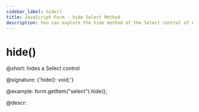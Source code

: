 ```yaml
---
sidebar_label: hide()
title: JavaScript Form - hide Select Method 
description: You can explore the hide method of the Select control of Form in the documentation of the DHTMLX JavaScript UI library. Browse developer guides and API reference, try out code examples and live demos, and download a free 30-day evaluation version of DHTMLX Suite.
---
```


# hide()

@short: hides a Select control

@signature: {'hide(): void;'}

@example:
form.getItem("select").hide(); 

@descr:
